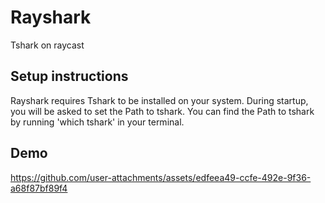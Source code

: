 # Rayshark

Tshark on raycast


## Setup instructions
Rayshark requires Tshark to be installed on your system.
During startup, you will be asked to set the Path to tshark.
You can find the Path to tshark by running 'which tshark' in your terminal.

## Demo  
https://github.com/user-attachments/assets/edfeea49-ccfe-492e-9f36-a68f87bf89f4